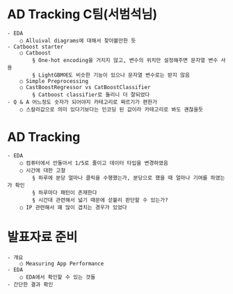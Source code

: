 # AD Tracking C팀(서범석님)
	- EDA
		○ Alluival diagrams에 대해서 찾아볼만한 듯
	- Catboost starter
		○ Catboost 
			§ One-hot encoding을 거치지 않고, 변수의 위치만 설정해주면 문자열 변수 사용
			§ LightGBM에도 비슷한 기능이 있으나 문자열 변수로는 받지 않음
		○ Simple Preprocessing
		○ CastBoostRegressor vs CatBoostClassifier
			§ Catboost classifier로 돌리니 더 잘되었다
	- Q & A 어느정도 숫자가 되어야지 카테고리로 짜르기가 편한가
		○ 스칼라값으로 의미 있다기보다는 인코딩 된 값이라 카테고리로 봐도 괜찮을듯

# AD Tracking
	- EDA
		○ 컴퓨터에서 안돌아서 1/5로 줄이고 데이터 타입을 변경하였음
		○ 시간에 대한 고찰
			§ 하루에 분당 얼마나 클릭을 수행했는가, 분당으로 했을 때 얼마나 기여를 하였는가 확인
			§ 하루마다 패턴이 존재한다
			§ 시간대 관련해서 넓기 때문에 섣불리 판단할 수 있는가?
		○ IP 관련해서 꽤 많이 겹치는 경우가 있었다
		
	
# 발표자료 준비
	- 개요
		○ Measuring App Performance
	- EDA
		○ EDA에서 확인할 수 있는 것들
	- 간단한 결과 확인
